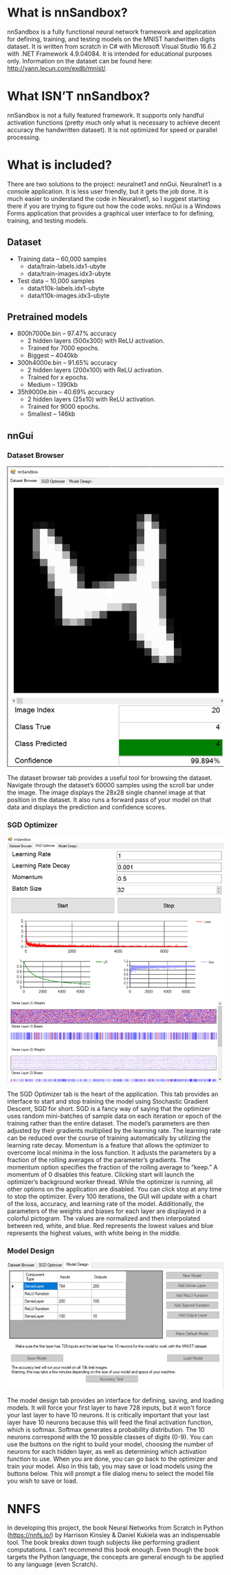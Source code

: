 # What is nnSandbox?
nnSandbox is a fully functional neural network framework and application for defining, training, and testing models on the MNIST handwritten digits dataset.  It is written from scratch in C# with Microsoft Visual Studio 16.6.2 with .NET Framework 4.9.04084.  It is intended for educational purposes only.  Information on the dataset can be found here: http://yann.lecun.com/exdb/mnist/.
# What ISN’T nnSandbox?
nnSandbox is not a fully featured framework.  It supports only handful activation functions (pretty much only what is necessary to achieve decent accuracy the handwritten dataset).  It is not optimized for speed or parallel processing.  
# What is included?
There are two solutions to the project: neuralnet1 and nnGui.  Neuralnet1 is a console application.  It is less user friendly, but it gets the job done.  It is much easier to understand the code in Neuralnet1, so I suggest starting there if you are trying to figure out how the code woks.  nnGui is a Windows Forms application that provides a graphical user interface to for defining, training, and testing models.
## Dataset
* Training data – 60,000 samples
  * data/train-labels.idx1-ubyte
  * data/train-images.idx3-ubyte
* Test data – 10,000 samples
  * data/t10k-labels.idx1-ubyte
  * data/t10k-images.idx3-ubyte

## Pretrained models
* 800h7000e.bin – 97.47% accuracy
  * 2 hidden layers (500x300) with ReLU activation.
  * Trained for 7000 epochs.
  * Biggest – 4040kb
* 300h4000e.bin – 91.65% accuracy
  * 2 hidden layers (200x100) with ReLU activation.
  * Trained for x epochs.
  * Medium – 1390kb
* 35h9000e.bin – 40.69% accuracy
  * 2 hidden layers (25x10) with ReLU activation.
  * Trained for 9000 epochs.
  * Smallest – 146kb

## nnGui
### Dataset Browser
![Dataset Browser Screenshot](https://github.com/Gambrivius/nnSandbox/blob/master/screenshots/dataset_browser.PNG?raw=true "Dataset Browser")

The dataset browser tab provides a useful tool for browsing the dataset.  Navigate through the dataset’s 60000 samples using the scroll bar under the image.  The image displays the 28x28 single channel image at that position in the dataset.  It also runs a forward pass of your model on that data and displays the prediction and confidence scores.
### SGD Optimizer
![Optimizer Screenshot](https://github.com/Gambrivius/nnSandbox/blob/master/screenshots/optimizer.PNG?raw=true "Optimizer")

The SGD Optimizer tab is the heart of the application.  This tab provides an interface to start and stop training the model using Stochastic Gradient Descent, SGD for short.  SGD is a fancy way of saying that the optimizer uses random mini-batches of sample data on each iteration or epoch of the training rather than the entire dataset.  The model’s parameters are then adjusted by their gradients multiplied by the learning rate.  The learning rate can be reduced over the course of training automatically by utilizing the learning rate decay.  Momentum is a feature that allows the optimizer to overcome local minima in the loss function.  It adjusts the parameters by a fraction of the rolling averages of the parameter’s gradients.  The momentum option specifies the fraction of the rolling average to “keep.”  A momentum of 0 disables this feature.
Clicking start will launch the optimizer’s background worker thread.  While the optimizer is running, all   other options on the application are disabled.  You can click stop at any time to stop the optimizer.
Every 100 iterations, the GUI will update with a chart of the loss, accuracy, and learning rate of the model.  Additionally, the parameters of the weights and biases for each layer are displayed in a colorful pictogram.  The values are normalized and then interpolated between red, white, and blue.  Red represents the lowest values and blue represents the highest values, with white being in the middle.
### Model Design
![Model Design Screenshot](https://github.com/Gambrivius/nnSandbox/blob/master/screenshots/model_design.PNG?raw=true "Model Design")

The model design tab provides an interface for defining, saving, and loading models.  It will force your first layer to have 728 inputs, but it won't force your last layer to have 10 neurons.  It is critically important that your last layer have 10 neurons because this will feed the final activation function, which is softmax.  Softmax generates a probability distribution.  The 10 neurons correspond with the 10 possible classes of digits (0-9).  You can use the buttons on the right to build your model, choosing the number of neurons for each hidden layer, as well as determining which activation function to use.  When you are done, you can go back to the optimizer and train your model.  Also in this tab, you may save or load models using the buttons below.  This will prompt a file dialog menu to select the model file you wish to save or load.
# NNFS
In developing this project, the book Neural Networks from Scratch in Python (https://nnfs.io/) by Harrison Kinsley & Daniel Kukiela was an indispensable tool.  The book breaks down tough subjects like performing gradient computations.  I can’t recommend this book enough.  Even though the book targets the Python language, the concepts are general enough to be applied to any language (even Scratch).
